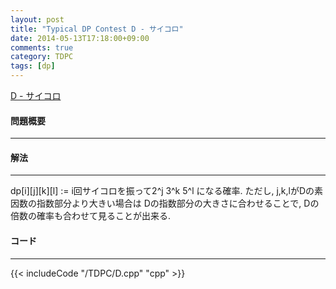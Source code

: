 ```yaml
---
layout: post
title: "Typical DP Contest D - サイコロ"
date: 2014-05-13T17:18:00+09:00
comments: true
category: TDPC
tags: [dp]
---
```


[D - サイコロ](http://tdpc.contest.atcoder.jp/tasks/tdpc_dice)

#### 問題概要

****

#### 解法

****

dp[i][j][k][l] := i回サイコロを振って2^j 3^k 5^l
になる確率. ただし, j,k,lがDの素因数の指数部分より大きい場合は
Dの指数部分の大きさに合わせることで, Dの倍数の確率も合わせて見ることが出来る.

#### コード

****

{{< includeCode "/TDPC/D.cpp" "cpp" >}}
